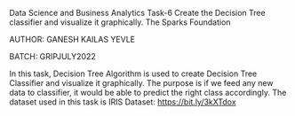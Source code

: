 Data Science and Business Analytics
Task-6 Create the Decision Tree classifier and visualize it graphically.
The Sparks Foundation

AUTHOR: GANESH KAILAS YEVLE

BATCH: GRIPJULY2022

In this task, Decision Tree Algorithm is used to create Decision Tree Classifier and visualize it graphically. 
The purpose is if we feed any new data to classifier, it would be able to predict the right class accordingly.
The dataset used in this task is IRIS Dataset: https://bit.ly/3kXTdox

